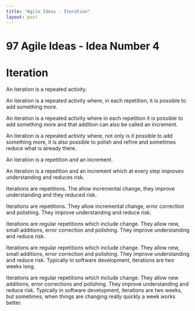 ```yaml
---
title: "Agile Ideas - Iteration"
layout: post 
---
```


# 97 Agile Ideas - Idea Number 4
# Iteration

An iteration is a repeated activity. 

An iteration is a repeated activity where, in each repetition, it is possible to add something more. 

An iteration is a repeated activity where in each repetition it is possible to add something more and that addition can also be called an increment. 

An iteration is a repeated activity where, not only is it possible to add something more, it is also possible to polish and refine and sometimes reduce what is already there.

An iteration is a repetition and an increment.

An iteration is a repetition and an increment which at every step improves understanding and reduces risk.

Iterations are repetitions. The allow incremental change, they improve understanding and they reduced risk. 

Iterations are repetitions. They allow incremental change, error correction and polishing. They improve understanding and reduce risk.

Iterations are regular repetitions which include change. They allow new, small additions, error correction and polishing. They improve understanding and reduce risk.

Iterations are regular repetitions which include change. They allow new, small additions, error correction and polishing. They improve understanding and reduce risk. Typically in software development, iterations are two weeks long.

Iterations are regular repetitions which include change. They allow new additions, error corrections and polishing. They improve understanding and reduce risk. Typically in software development, iterations are two weeks, but sometimes, when things are changing really quickly a week works better.
